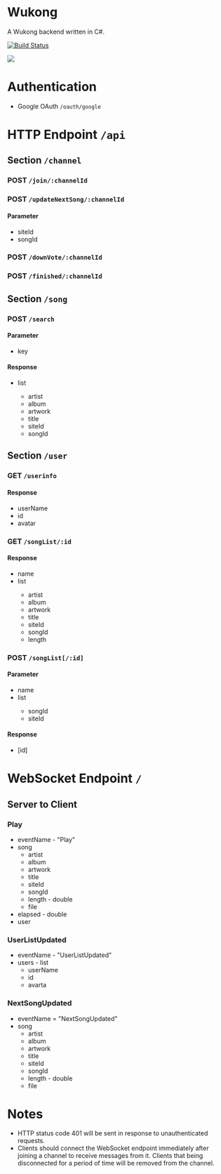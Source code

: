 # Wukong
A Wukong backend written in C#.

[![Build Status](https://travis-ci.org/GyrosWorkshop/Wukong.svg?branch=master)](https://travis-ci.org/GyrosWorkshop/Wukong)

[![](https://images.microbadger.com/badges/image/gyrosworkshop/wukong.svg)](https://microbadger.com/images/gyrosworkshop/wukong "Get your own image badge on microbadger.com")

# Authentication

- Google OAuth `/oauth/google`

# HTTP Endpoint `/api`

## Section `/channel`

### POST `/join/:channelId`

### POST `/updateNextSong/:channelId`

#### Parameter

- siteId
- songId

### POST `/downVote/:channelId`

### POST `/finished/:channelId`

## Section `/song`

### POST `/search`

#### Parameter

- key

#### Response

- list<song>
    - artist
    - album
    - artwork
    - title
    - siteId
    - songId

## Section `/user`

###  GET `/userinfo`

#### Response

- userName
- id
- avatar

### GET `/songList/:id`

#### Response

- name
- list<song>
    - artist
    - album
    - artwork
    - title
    - siteId
    - songId
    - length

### POST `/songList[/:id]`

#### Parameter

- name
- list<song>
    - songId
    - siteId

#### Response

- [id]

# WebSocket Endpoint `/`

## Server to Client

### Play

- eventName - "Play"
- song
    - artist
    - album
    - artwork
    - title
    - siteId
    - songId
    - length - double
    - file
- elapsed - double
- user

### UserListUpdated

- eventName - "UserListUpdated"
- users - list
    - userName
    - id
    - avarta

### NextSongUpdated

- eventName = "NextSongUpdated"
- song
    - artist
    - album
    - artwork
    - title
    - siteId
    - songId
    - length - double
    - file

# Notes

* HTTP status code 401 will be sent in response to unauthenticated requests.
* Clients should connect the WebSocket endpoint immediately after joining a channel to receive messages from it. Clients that being disconnected for a period of time will be removed from the channel.
